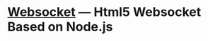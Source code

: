 [Websocket](https://github.com/jnxyx/websocket) — Html5 Websocket Based on Node.js
==================================================
